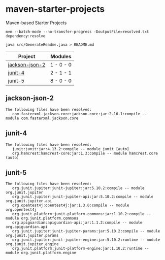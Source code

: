 # maven-starter-projects

Maven-based Starter Projects

```shell
mvn --batch-mode --no-transfer-progress -DoutputFile=resolved.txt dependency:resolve
```
```shell
java src/GenerateReadme.java > README.md
```

|Project| Modules |
|-------|---------|
|[jackson-json-2](#jackson-json-2)|1 - 0 - 0|
|[junit-4](#junit-4)|2 - 1 - 1|
|[junit-5](#junit-5)|8 - 0 - 0|

## jackson-json-2
```
The following files have been resolved:
   com.fasterxml.jackson.core:jackson-core:jar:2.16.1:compile -- module com.fasterxml.jackson.core
```

## junit-4
```
The following files have been resolved:
   junit:junit:jar:4.13.2:compile -- module junit [auto]
   org.hamcrest:hamcrest-core:jar:1.3:compile -- module hamcrest.core (auto)
```

## junit-5
```
The following files have been resolved:
   org.junit.jupiter:junit-jupiter:jar:5.10.2:compile -- module org.junit.jupiter
   org.junit.jupiter:junit-jupiter-api:jar:5.10.2:compile -- module org.junit.jupiter.api
   org.opentest4j:opentest4j:jar:1.3.0:compile -- module org.opentest4j
   org.junit.platform:junit-platform-commons:jar:1.10.2:compile -- module org.junit.platform.commons
   org.apiguardian:apiguardian-api:jar:1.1.2:compile -- module org.apiguardian.api
   org.junit.jupiter:junit-jupiter-params:jar:5.10.2:compile -- module org.junit.jupiter.params
   org.junit.jupiter:junit-jupiter-engine:jar:5.10.2:runtime -- module org.junit.jupiter.engine
   org.junit.platform:junit-platform-engine:jar:1.10.2:runtime -- module org.junit.platform.engine
```
